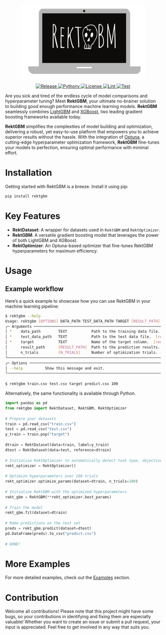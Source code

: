 <p align="center">
  <img src="assets/image/logo.png" alt="logo" width=400, height=240>
</p>

<p align="center">
  <a href="https://github.com/RektPunk/RektGBM/releases/latest">
    <img alt="Release" src="https://img.shields.io/github/v/release/RektPunk/rektgbm.svg">
  </a>
  <a href="https://pypi.org/project/rektgbm">
    <img alt="Pythonv" src="https://img.shields.io/pypi/pyversions/rektgbm.svg?logo=python&logoColor=white">
  </a>
  <a href="https://github.com/RektPunk/RektGBM/blob/main/LICENSE">
    <img alt="License" src="https://img.shields.io/github/license/RektPunk/RektGBM.svg">
  </a>
  <a href="https://github.com/RektPunk/RektGBM/actions/workflows/lint.yaml">
    <img alt="Lint" src="https://github.com/RektPunk/RektGBM/actions/workflows/lint.yaml/badge.svg?branch=main">
  </a>
  <a href="https://github.com/RektPunk/RektGBM/actions/workflows/test.yaml">
    <img alt="Test" src="https://github.com/RektPunk/RektGBM/actions/workflows/test.yaml/badge.svg?branch=main">
  </a>
</p>

Are you sick and tired of the endless cycle of model comparisons and hyperparameter tuning? Meet **RektGBM**, your ultimate no-brainer solution to building good enough performance machine learning models. **RektGBM** seamlessly combines [LightGBM](https://github.com/microsoft/LightGBM) and [XGBoost](https://github.com/dmlc/xgboost), two leading gradient boosting frameworks available today.

**RektGBM** simplifies the complexities of model building and optimization, delivering a robust, yet easy-to-use platform that empowers you to achieve superior results without the hassle. With the integration of [Optuna](https://github.com/optuna/optuna), a cutting-edge hyperparameter optimization framework, **RektGBM** fine-tunes your models to perfection, ensuring optimal performance with minimal effort.


# Installation
Getting started with RektGBM is a breeze. Install it using pip:
```bash
pip install rektgbm
```

# Key Features
- **RektDataset**: A wrapper for datasets used in `RektGBM` and `RektOptimizer`.
- **RektGBM**: A versatile gradient boosting model that leverages the power of both LightGBM and XGBoost.
- **RektOptimizer**: An Optuna-based optimizer that fine-tunes RektGBM hyperparameters for maximum efficiency.

# Usage
## Example workflow
Here’s a quick example to showcase how you can use RektGBM in your machine learning pipeline:
```bash
$ rektgbm --help
Usage: rektgbm [OPTIONS] DATA_PATH TEST_DATA_PATH TARGET [RESULT_PATH] [N_TRIALS]
╭─ Arguments ───────────────────────────────────────────────────────────────────────────────────╮
│ *    data_path        TEXT           Path to the training data file.  [required]
│ *    test_data_path   TEXT           Path to the test data file.  [required]
│ *    target           TEXT           Name of the target column.  [required]
│      result_path      [RESULT_PATH]  Path to the prediction results. [default: predict.csv]
│      n_trials         [N_TRIALS]     Number of optimization trials. [default: 100]
╰───────────────────────────────────────────────────────────────────────────────────────────────╯
╭─ Options ─────────────────────────────────────────────────────────────────────────────────────╮
│ --help          Show this message and exit.
╰───────────────────────────────────────────────────────────────────────────────────────────────╯

$ rektgbm train.csv test.csv target predict.csv 100
```

Alternatively, the same functionality is available through Python.
```python
import pandas as pd
from rektgbm import RektDataset, RektGBM, RektOptimizer

# Prepare your datasets
train = pd.read_csv("train.csv")
test = pd.read_csv("test.csv")
y_train = train.pop("target")

dtrain = RektDataset(data=train, label=y_train)
dtest = RektDataset(data=test, reference=dtrain)

# Initialize RektOptimizer to automatically detect task type, objective, and metric
rekt_optimizer = RektOptimizer()

# Optimize hyperparameters over 100 trials
rekt_optimizer.optimize_params(dataset=dtrain, n_trials=100)

# Initialize RektGBM with the optimized hyperparameters
rekt_gbm = RektGBM(**rekt_optimizer.best_params)

# Train the model
rekt_gbm.fit(dataset=dtrain)

# Make predictions on the test set
preds = rekt_gbm.predict(dataset=dtest)
pd.DataFrame(preds).to_csv("predict.csv")

# DONE!
```

# More Examples
For more detailed examples, check out the [Examples](https://github.com/RektPunk/RektGBM/tree/main/examples) section.

# Contribution
Welcome all contributions! Please note that this project might have some bugs, so your contributions in identifying and fixing them are especially valuable! Whether you want to create an issue or submit a pull request, your input is appreciated. Feel free to get involved in any way that suits you.
